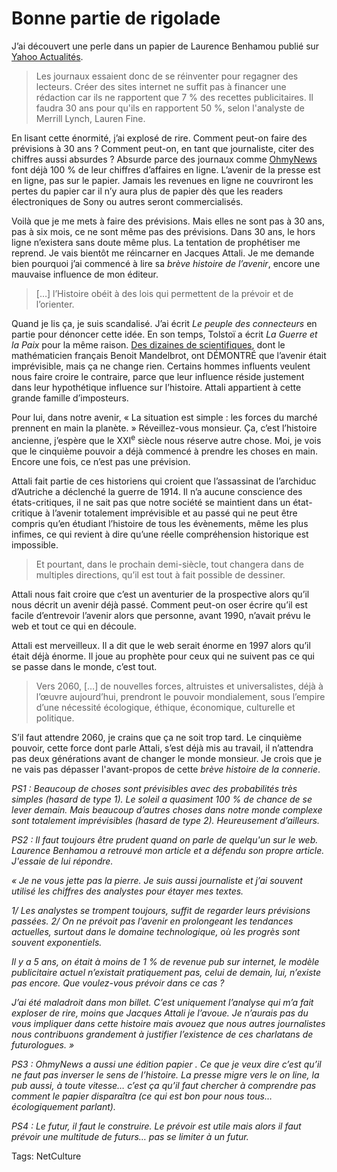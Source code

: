 # Bonne partie de rigolade

J’ai découvert une perle dans un papier de Laurence Benhamou publié sur [Yahoo Actualités](http://fr.news.yahoo.com/19112006/202/menacee-par-internet-la-presse-ecrite-americaine-en-appelle-aux.html).

> Les journaux essaient donc de se réinventer pour regagner des lecteurs. Créer des sites internet ne suffit pas à financer une rédaction car ils ne rapportent que 7 % des recettes publicitaires. Il faudra 30 ans pour qu'ils en rapportent 50 %, selon l'analyste de Merrill Lynch, Lauren Fine.

En lisant cette énormité, j’ai explosé de rire. Comment peut-on faire des prévisions à 30 ans ? Comment peut-on, en tant que journaliste, citer des chiffres aussi absurdes ? Absurde parce des journaux comme [OhmyNews](http://english.ohmynews.com/) font déjà 100 % de leur chiffres d’affaires en ligne. L’avenir de la presse est en ligne, pas sur le papier. Jamais les revenues en ligne ne couvriront les pertes du papier car il n’y aura plus de papier dès que les readers électroniques de Sony ou autres seront commercialisés.

Voilà que je me mets à faire des prévisions. Mais elles ne sont pas à 30 ans, pas à six mois, ce ne sont même pas des prévisions. Dans 30 ans, le hors ligne n’existera sans doute même plus. La tentation de prophétiser me reprend. Je vais bientôt me réincarner en Jacques Attali. Je me demande bien pourquoi j’ai commencé à lire sa *brève histoire de l’avenir*, encore une mauvaise influence de mon éditeur.

> \[…\] l’Histoire obéit à des lois qui permettent de la prévoir et de l’orienter.

Quand je lis ça, je suis scandalisé. J’ai écrit *Le peuple des connecteurs* en partie pour dénoncer cette idée. En son temps, Tolstoï a écrit *La Guerre et la Paix* pour la même raison. [Des dizaines de scientifiques](http://blog.tcrouzet.com/2006/07/19/l%e2%80%99irresponsabilite-des-politiques-bis/), dont le mathématicien français Benoit Mandelbrot, ont DÉMONTRÉ que l’avenir était imprévisible, mais ça ne change rien. Certains hommes influents veulent nous faire croire le contraire, parce que leur influence réside justement dans leur hypothétique influence sur l’histoire. Attali appartient à cette grande famille d’imposteurs.

Pour lui, dans notre avenir, « La situation est simple : les forces du marché prennent en main la planète. » Réveillez-vous monsieur. Ça, c’est l’histoire ancienne, j’espère que le XXI<sup>e</sup> siècle nous réserve autre chose. Moi, je vois que le cinquième pouvoir a déjà commencé à prendre les choses en main. Encore une fois, ce n’est pas une prévision.

Attali fait partie de ces historiens qui croient que l’assassinat de l’archiduc d’Autriche a déclenché la guerre de 1914. Il n’a aucune conscience des états-critiques, il ne sait pas que notre société se maintient dans un état-critique à l’avenir totalement imprévisible et au passé qui ne peut être compris qu’en étudiant l’histoire de tous les évènements, même les plus infimes, ce qui revient à dire qu’une réelle compréhension historique est impossible.

> Et pourtant, dans le prochain demi-siècle, tout changera dans de multiples directions, qu’il est tout à fait possible de dessiner.

Attali nous fait croire que c’est un aventurier de la prospective alors qu’il nous décrit un avenir déjà passé. Comment peut-on oser écrire qu’il est facile d’entrevoir l’avenir alors que personne, avant 1990, n’avait prévu le web et tout ce qui en découle.

Attali est merveilleux. Il a dit que le web serait énorme en 1997 alors qu’il était déjà énorme. Il joue au prophète pour ceux qui ne suivent pas ce qui se passe dans le monde, c’est tout.

> Vers 2060, \[…\] de nouvelles forces, altruistes et universalistes, déjà à l’œuvre aujourd’hui, prendront le pouvoir mondialement, sous l’empire d’une nécessité écologique, éthique, économique, culturelle et politique.

S’il faut attendre 2060, je crains que ça ne soit trop tard. Le cinquième pouvoir, cette force dont parle Attali, s’est déjà mis au travail, il n’attendra pas deux générations avant de changer le monde monsieur. Je crois que je ne vais pas dépasser l'avant-propos de cette *brève histoire de la connerie*.

*PS1 : Beaucoup de choses sont prévisibles avec des probabilités très simples (hasard de type 1). Le soleil a quasiment 100 % de chance de se lever demain. Mais beaucoup d’autres choses dans notre monde complexe sont totalement imprévisibles (hasard de type 2). Heureusement d’ailleurs.*

*PS2 : Il faut toujours être prudent quand on parle de quelqu'un sur le web. Laurence Benhamou a retrouvé mon article et a défendu son propre article. J'essaie de lui répondre.*

*« Je ne vous jette pas la pierre. Je suis aussi journaliste et j’ai souvent utilisé les chiffres des analystes pour étayer mes textes.*

*1/ Les analystes se trompent toujours, suffit de regarder leurs prévisions passées.*
*2/ On ne prévoit pas l’avenir en prolongeant les tendances actuelles, surtout dans le domaine technologique, où les progrès sont souvent exponentiels.*

*Il y a 5 ans, on était à moins de 1 % de revenue pub sur internet, le modèle publicitaire actuel n’existait pratiquement pas, celui de demain, lui, n’existe pas encore. Que voulez-vous prévoir dans ce cas ?*

*J’ai été maladroit dans mon billet. C’est uniquement l’analyse qui m’a fait exploser de rire, moins que Jacques Attali je l’avoue. Je n’aurais pas du vous impliquer dans cette histoire mais avouez que nous autres journalistes nous contribuons grandement à justifier l’existence de ces charlatans de futurologues. »*

*PS3 : OhmyNews a aussi une édition papier . Ce que je veux dire c’est qu’il ne faut pas inverser le sens de l’histoire. La presse migre vers le on line, la pub aussi, à toute vitesse… c’est ça qu’il faut chercher à comprendre pas comment le papier disparaîtra (ce qui est bon pour nous tous… écologiquement parlant).*

*PS4 : Le futur, il faut le construire. Le prévoir est utile mais alors il faut prévoir une multitude de futurs… pas se limiter à un futur.*

Tags: NetCulture
